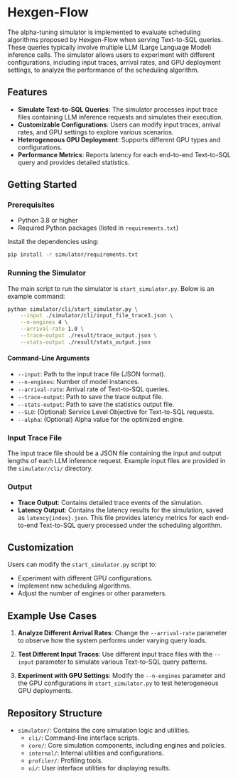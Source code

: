 # Hexgen-Flow

The alpha-tuning simulator is implemented to evaluate scheduling algorithms proposed by Hexgen-Flow when serving Text-to-SQL queries. These queries typically involve multiple LLM (Large Language Model) inference calls. The simulator allows users to experiment with different configurations, including input traces, arrival rates, and GPU deployment settings, to analyze the performance of the scheduling algorithm.

## Features

- **Simulate Text-to-SQL Queries**: The simulator processes input trace files containing LLM inference requests and simulates their execution.
- **Customizable Configurations**: Users can modify input traces, arrival rates, and GPU settings to explore various scenarios.
- **Heterogeneous GPU Deployment**: Supports different GPU types and configurations.
- **Performance Metrics**: Reports latency for each end-to-end Text-to-SQL query and provides detailed statistics.

## Getting Started

### Prerequisites

- Python 3.8 or higher
- Required Python packages (listed in `requirements.txt`)

Install the dependencies using:

```bash
pip install -r simulator/requirements.txt
```

### Running the Simulator

The main script to run the simulator is `start_simulator.py`. Below is an example command:

```bash
python simulator/cli/start_simulator.py \
    --input ./simulator/cli/input_file_trace3.json \
    --n-engines 4 \
    --arrival-rate 1.0 \
    --trace-output ./result/trace_output.json \
    --stats-output ./result/stats_output.json
```

#### Command-Line Arguments

- `--input`: Path to the input trace file (JSON format).
- `--n-engines`: Number of model instances.
- `--arrival-rate`: Arrival rate of Text-to-SQL queries.
- `--trace-output`: Path to save the trace output file.
- `--stats-output`: Path to save the statistics output file.
- `--SLO`: (Optional) Service Level Objective for Text-to-SQL requests.
- `--alpha`: (Optional) Alpha value for the optimized engine.

### Input Trace File

The input trace file should be a JSON file containing the input and output lengths of each LLM inference request. Example input files are provided in the `simulator/cli/` directory.

### Output

- **Trace Output**: Contains detailed trace events of the simulation.
- **Latency Output**: Contains the latency results for the simulation, saved as `latency{index}.json`. This file provides latency metrics for each end-to-end Text-to-SQL query processed under the scheduling algorithm.

## Customization

Users can modify the `start_simulator.py` script to:

- Experiment with different GPU configurations.
- Implement new scheduling algorithms.
- Adjust the number of engines or other parameters.

## Example Use Cases

1. **Analyze Different Arrival Rates**:
   Change the `--arrival-rate` parameter to observe how the system performs under varying query loads.

2. **Test Different Input Traces**:
   Use different input trace files with the `--input` parameter to simulate various Text-to-SQL query patterns.

3. **Experiment with GPU Settings**:
   Modify the `--n-engines` parameter and the GPU configurations in `start_simulator.py` to test heterogeneous GPU deployments.

## Repository Structure

- `simulator/`: Contains the core simulation logic and utilities.
  - `cli/`: Command-line interface scripts.
  - `core/`: Core simulation components, including engines and policies.
  - `internal/`: Internal utilities and configurations.
  - `profiler/`: Profiling tools.
  - `ui/`: User interface utilities for displaying results.

